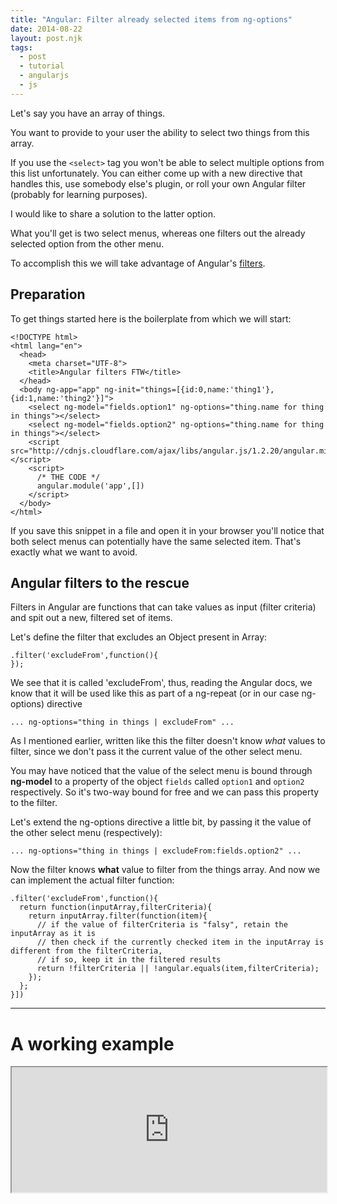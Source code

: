 ```yaml
---
title: "Angular: Filter already selected items from ng-options"
date: 2014-08-22
layout: post.njk
tags:
  - post
  - tutorial
  - angularjs
  - js
---
```


Let's say you have an array of things.

You want to provide to your user the ability to select two things from this array.

If you use the `<select>` tag you won't be able to select multiple options from this list unfortunately. You can either come up with a new directive that handles this, use somebody else's plugin, or roll your own Angular filter (probably for learning purposes).

I would like to share a solution to the latter option.

What you'll get is two select menus, whereas one filters out the already selected option from the other menu.

To accomplish this we will take advantage of Angular's [filters](https://docs.angularjs.org/api/ng/filter/filter).


## Preparation

To get things started here is the boilerplate from which we will start:

```
<!DOCTYPE html>
<html lang="en">
  <head>
    <meta charset="UTF-8">
    <title>Angular filters FTW</title>
  </head>
  <body ng-app="app" ng-init="things=[{id:0,name:'thing1'},{id:1,name:'thing2'}]">
    <select ng-model="fields.option1" ng-options="thing.name for thing in things"></select>
    <select ng-model="fields.option2" ng-options="thing.name for thing in things"></select>
    <script src="http://cdnjs.cloudflare.com/ajax/libs/angular.js/1.2.20/angular.min.js"></script>
    <script>
      /* THE CODE */
      angular.module('app',[])
    </script>
  </body>
</html>
```

If you save this snippet in a file and open it in your browser you'll notice that both select menus can potentially have the same selected item.
That's exactly what we want to avoid.



## Angular filters to the rescue

Filters in Angular are functions that can take values as input (filter criteria) and spit out a new, filtered set of items.

Let's define the filter that excludes an Object present in Array:

```
.filter('excludeFrom',function(){
});
```

We see that it is called 'excludeFrom', thus, reading the Angular docs, we know that it will be used like this as part of a ng-repeat (or in our case ng-options) directive

```
... ng-options="thing in things | excludeFrom" ...
```

As I mentioned earlier, written like this the filter doesn't know *what* values to filter, since we don't pass it the current value of the other select menu.

You may have noticed that the value of the select menu is bound through **ng-model** to a property of the object `fields` called `option1` and `option2` respectively.
So it's two-way bound for free and we can pass this property to the filter.

Let's extend the ng-options directive a little bit, by passing it the value of the other select menu (respectively):


```
... ng-options="thing in things | excludeFrom:fields.option2" ...
```

Now the filter knows **what** value to filter from the things array.
And now we can implement the actual filter function:

```
.filter('excludeFrom',function(){
  return function(inputArray,filterCriteria){
    return inputArray.filter(function(item){
      // if the value of filterCriteria is "falsy", retain the inputArray as it is
      // then check if the currently checked item in the inputArray is different from the filterCriteria,
      // if so, keep it in the filtered results
      return !filterCriteria || !angular.equals(item,filterCriteria);
    });
  };
}])
```



-----


# A working example

<iframe src="http://embed.plnkr.co/hXNaCAZ5J75nAdqeF0C2/preview" width="100%" height="200px"></iframe>
